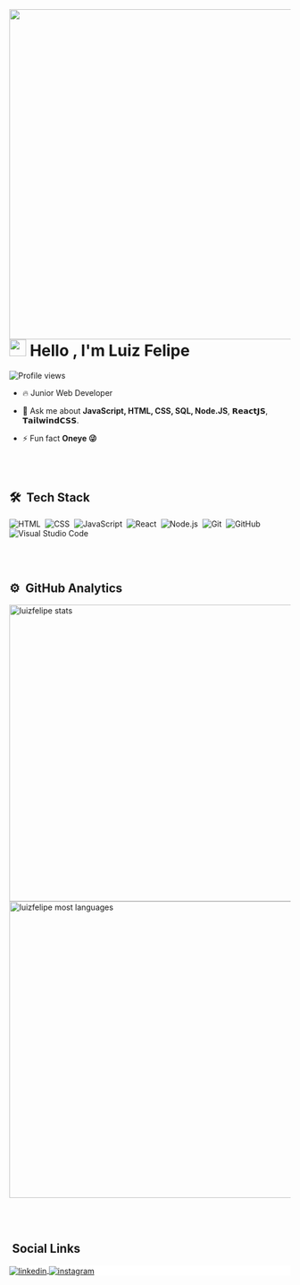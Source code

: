 <img align="right" height="590em" src="https://raw.githubusercontent.com/gist/LuizFelipe66/102bfe9c4110b94c735c4571bb3be579/raw/dff87506c0347df70d5c1cfa2e394ab835e0d60f/githubcard.svg"/>
<h1 align="left"><img src="https://raw.githubusercontent.com/kaueMarques/kaueMarques/master/hi.gif" width="30px"> Hello , I'm Luiz Felipe</h1>
<p align="left"> <img src="https://komarev.com/ghpvc/?username=luizfelipe66&color=red" alt="Profile views" /> </p>

- 🔥 Junior Web Developer

- 💬 Ask me about **JavaScript, HTML, CSS, SQL, Node.JS**, 𝗥𝗲𝗮𝗰𝘁𝗝𝗦, 𝗧𝗮𝗶𝗹𝘄𝗶𝗻𝗱𝗖𝗦𝗦.

- ⚡ Fun fact **Oneye 😜**

<br><br>

## 🛠 &nbsp;Tech Stack

![HTML](https://img.shields.io/badge/-HTML-05122A?style=flat&logo=HTML5)&nbsp;
![CSS](https://img.shields.io/badge/-CSS-05122A?style=flat&logo=CSS3&logoColor=1572B6)&nbsp;
![JavaScript](https://img.shields.io/badge/-JavaScript-05122A?style=flat&logo=javascript)&nbsp;
![React](https://img.shields.io/badge/-React-05122A?style=flat&logo=react)&nbsp;
![Node.js](https://img.shields.io/badge/-Node.js-05122A?style=flat&logo=node.js)&nbsp;
![Git](https://img.shields.io/badge/-Git-05122A?style=flat&logo=git)&nbsp;
![GitHub](https://img.shields.io/badge/-GitHub-05122A?style=flat&logo=github)&nbsp;
![Visual Studio Code](https://img.shields.io/badge/-Visual%20Studio%20Code-05122A?style=flat&logo=visual-studio-code&logoColor=007ACC)&nbsp;

<br><br>

## ⚙️ &nbsp;GitHub Analytics

<p align="left">
<img width="530em" src="https://github-readme-stats.vercel.app/api?username=luizfelipe66&show_icons=true&theme=graywhite" alt="luizfelipe stats"/>
<img width="530em" src="https://github-readme-stats.vercel.app/api/top-langs/?username=luizfelipe66&layout=compact&theme=graywhite" alt="luizfelipe most languages"/>
</p>

<br><br>

## &nbsp;Social Links

<p align="left" style="background:white">
<a href="https://www.linkedin.com/in/luizzfelippe66/" target="_blank">
  <img align="center" src="https://img.shields.io/badge/-luizzfelippe66-05122A?style=flat&logo=linkedin" alt="linkedin"/>
</a>
<a href="https://www.instagram.com/l.felippe_/" target="_blank">
 <img align="center" src="https://img.shields.io/badge/-l.felippe_-05122A?style=flat&logo=instagram" alt="instagram"/>
</a>
</p>
